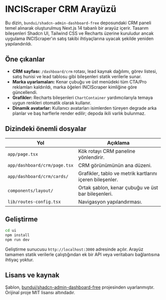 # INCIScraper CRM Arayüzü

Bu dizin, `bundui/shadcn-admin-dashboard-free` deposundaki CRM paneli temel
alınarak oluşturulmuş Next.js 14 tabanlı bir arayüz içerir. Tasarım bileşenleri
Shadcn UI, Tailwind CSS ve Recharts üzerine kuruludur ancak uygulama
INCIScraper'ın satış takibi ihtiyaçlarına uyacak şekilde yeniden yapılandırıldı.

## Öne çıkanlar

- **CRM sayfası:** `/dashboard/crm` rotası, lead kaynak dağılımı, görev listesi,
  satış hunisi ve lead tablosu gibi bileşenleri statik verilerle sunar.
- **Marka uyarlamaları:** Kenar çubuğu ve üst menüdeki tüm CTA/Pro reklamları
  kaldırıldı, marka öğeleri INCIScraper kimliğine göre güncellendi.
- **Grafikler:** Recharts bileşenleri `ChartContainer` yardımcılarıyla temaya
  uygun renkleri otomatik olarak kullanır.
- **Dinamik avatarlar:** Kullanıcı avatarları isimlerden türeyen degrade arka
  planlar ve baş harflerle render edilir; depoda ikili varlık bulunmaz.

## Dizindeki önemli dosyalar

| Yol | Açıklama |
| --- | --- |
| `app/page.tsx` | Kök rotayı CRM paneline yönlendirir. |
| `app/dashboard/crm/page.tsx` | CRM görünümünün ana düzeni. |
| `app/dashboard/crm/cards/` | Grafikler, tablo ve metrik kartlarını içeren bileşenler. |
| `components/layout/` | Ortak şablon, kenar çubuğu ve üst bar bileşenleri. |
| `lib/routes-config.tsx` | Navigasyon yapılandırması. |

## Geliştirme

```bash
cd ui
npm install
npm run dev
```

Geliştirme sunucusu `http://localhost:3000` adresinde açılır. Arayüz tamamen
statik verilerle çalıştığından ek bir API veya veritabanı bağlantısına ihtiyaç
yoktur.

## Lisans ve kaynak

Şablon, [bundui/shadcn-admin-dashboard-free](https://github.com/bundui/shadcn-admin-dashboard-free)
projesinden uyarlanmıştır. Orijinal proje MIT lisansı altındadır.
